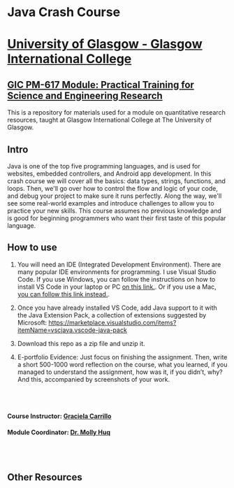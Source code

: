 # Java Crash Course

# [University of Glasgow - Glasgow International College](www.glasgow.ac.uk/gic) 
## [GIC PM-617 Module: Practical Training for Science and Engineering Research](https://pathways.kaplaninternational.com/course/view.php?id=2879)

This is a repository for materials used for a module on quantitative research resources, taught at Glasgow International College at The University of Glasgow. 

<p align="justify">

## Intro 

Java is one of the top five programming languages, and is used for websites, embedded controllers, and Android app development. In this crash course we will cover all the basics: data types, strings, functions, and loops. Then, we'll go over how to control the flow and logic of your code, and debug your project to make sure it runs perfectly. Along the way, we'll see some real-world examples and introduce challenges to allow you to practice your new skills. This course assumes no previous knowledge and is good for beginning programmers who want their first taste of this popular language.

## How to use

1. You will need an IDE (Integrated Development Environment). There are many popular IDE environments for programming. I use Visual Studio Code. If you use Windows, you can follow the instructions on how to install VS Code in your laptop or PC [on this link.](https://www.youtube.com/watch?v=-nh9rCzPJ20). Or if you use a Mac, [you can follow this link instead.](https://www.youtube.com/watch?v=06I63_p-2A4).

2. Once you have already installed VS Code, add Java support to it with the Java Extension Pack, a collection of extensions suggested by Microsoft: https://marketplace.visualstudio.com/items?itemName=vscjava.vscode-java-pack

3. Download this repo as a zip file and unzip it.

4. E-portfolio Evidence: Just focus on finishing the assignment. Then, write a short 500-1000 word reflection on the course, what you learned, if you managed to understand the assignment, how was it, if you didn’t, why? And this, accompanied by screenshots of your work.


<br><br>

#### Course Instructor: [Graciela Carrillo](mailto:graciela.carrillo@kaplan.com?subject=[Intro_Python]%20Source%20Han%20Sans)
#### Module Coordinator: [Dr. Molly Huq](mailto:graciela.carrillo@kaplan.com?subject=[Intro_Python]%20Source%20Han%20Sans)

<br><br>
 
## Other Resources 

